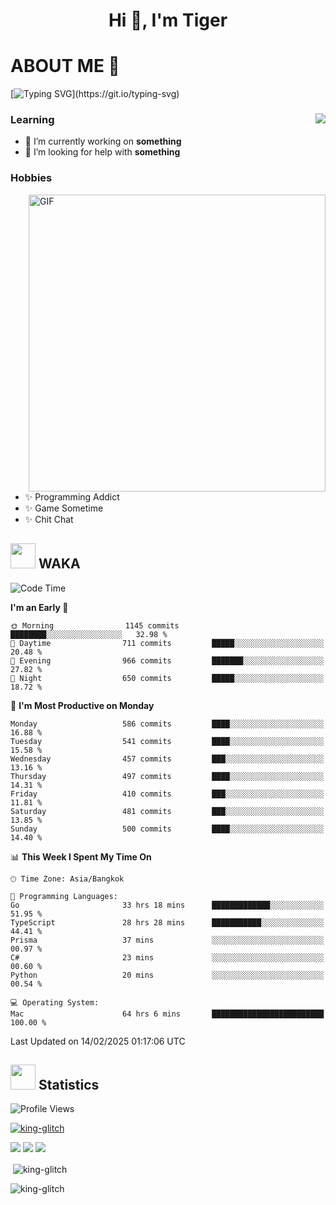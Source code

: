 <h1 align="center">Hi 👋, I'm Tiger</h1>




# ABOUT ME 💬

[![Typing SVG](https://readme-typing-svg.herokuapp.com?color=22F771&vCenter=true&lines=A+perssionate+developer+from+nowhere.)](https://git.io/typing-svg)

<div>
 <img align="right" src="https://spotify-github-profile.vercel.app/api/view?uid=12129734423&cover_image=false&theme=default&bar_color=22d016&bar_color_cover=true" />
 <h3>Learning</h3>
 
 <ul>
  <li>🔭 I’m currently working on <b>something</b></li>
  <li>🤝 I’m looking for help with <b>something</b></li>
 </ul>
 
</div>
<div>
 <h3>Hobbies</h3>
 <img align="right" height="475px"  alt="GIF" src="https://i.pinimg.com/originals/1f/b7/db/1fb7dbee557e5ed509f7517da8a84d58.gif" />
 <ul>
  <li>✨ Programming Addict</li>
  <li>✨ Game Sometime</li>
  <li>✨ Chit Chat</li>
 </ul>
 
</div>



## <img height="40" src="https://raw.githubusercontent.com/innng/innng/master/assets/kyubey.gif"/> WAKA

<!--START_SECTION:waka-->
![Code Time](http://img.shields.io/badge/Code%20Time-3%2C312%20hrs%2047%20mins-blue)

**I'm an Early 🐤** 

```text
🌞 Morning                1145 commits        ████████░░░░░░░░░░░░░░░░░   32.98 % 
🌆 Daytime                711 commits         █████░░░░░░░░░░░░░░░░░░░░   20.48 % 
🌃 Evening                966 commits         ███████░░░░░░░░░░░░░░░░░░   27.82 % 
🌙 Night                  650 commits         █████░░░░░░░░░░░░░░░░░░░░   18.72 % 
```
📅 **I'm Most Productive on Monday** 

```text
Monday                   586 commits         ████░░░░░░░░░░░░░░░░░░░░░   16.88 % 
Tuesday                  541 commits         ████░░░░░░░░░░░░░░░░░░░░░   15.58 % 
Wednesday                457 commits         ███░░░░░░░░░░░░░░░░░░░░░░   13.16 % 
Thursday                 497 commits         ████░░░░░░░░░░░░░░░░░░░░░   14.31 % 
Friday                   410 commits         ███░░░░░░░░░░░░░░░░░░░░░░   11.81 % 
Saturday                 481 commits         ███░░░░░░░░░░░░░░░░░░░░░░   13.85 % 
Sunday                   500 commits         ████░░░░░░░░░░░░░░░░░░░░░   14.40 % 
```


📊 **This Week I Spent My Time On** 

```text
🕑︎ Time Zone: Asia/Bangkok

💬 Programming Languages: 
Go                       33 hrs 18 mins      █████████████░░░░░░░░░░░░   51.95 % 
TypeScript               28 hrs 28 mins      ███████████░░░░░░░░░░░░░░   44.41 % 
Prisma                   37 mins             ░░░░░░░░░░░░░░░░░░░░░░░░░   00.97 % 
C#                       23 mins             ░░░░░░░░░░░░░░░░░░░░░░░░░   00.60 % 
Python                   20 mins             ░░░░░░░░░░░░░░░░░░░░░░░░░   00.54 % 

💻 Operating System: 
Mac                      64 hrs 6 mins       █████████████████████████   100.00 % 
```


 Last Updated on 14/02/2025 01:17:06 UTC
<!--END_SECTION:waka-->
## <img height="40" src="https://raw.githubusercontent.com/innng/innng/master/assets/kyubey.gif"/> Statistics
![Profile Views](https://komarev.com/ghpvc/?username=king-glitch)  

<p align="left"> 
 <a href="https://github.com/ryo-ma/github-profile-trophy">
  <img src="https://github-profile-trophy.vercel.app/?username=king-glitch&theme=dracula" alt="king-glitch" />
 </a> </p>

![](https://github-profile-summary-cards.vercel.app/api/cards/profile-details?username=king-glitch&theme=dracula)
![](https://github-profile-summary-cards.vercel.app/api/cards/stats?username=king-glitch&theme=dracula) 
![](https://github-profile-summary-cards.vercel.app/api/cards/productive-time?username=king-glitch&theme=dracula)


<p>&nbsp;<img align="center" src="https://github-readme-stats.vercel.app/api?username=king-glitch&theme=dracula" alt="king-glitch" /></p>

<p><img align="center" src="https://github-readme-streak-stats.herokuapp.com/?user=king-glitch&theme=dracula" alt="king-glitch" /></p>
